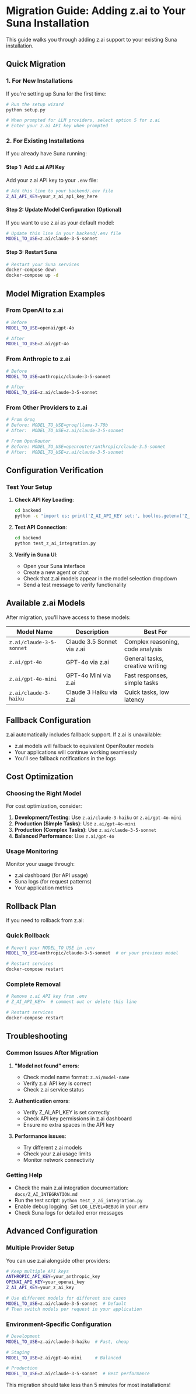 # Migration Guide: Adding z.ai to Your Suna Installation

This guide walks you through adding z.ai support to your existing Suna installation.

## Quick Migration

### 1. For New Installations

If you're setting up Suna for the first time:

```bash
# Run the setup wizard
python setup.py

# When prompted for LLM providers, select option 5 for z.ai
# Enter your z.ai API key when prompted
```

### 2. For Existing Installations

If you already have Suna running:

#### Step 1: Add z.ai API Key

Add your z.ai API key to your `.env` file:

```bash
# Add this line to your backend/.env file
Z_AI_API_KEY=your_z_ai_api_key_here
```

#### Step 2: Update Model Configuration (Optional)

If you want to use z.ai as your default model:

```bash
# Update this line in your backend/.env file
MODEL_TO_USE=z.ai/claude-3-5-sonnet
```

#### Step 3: Restart Suna

```bash
# Restart your Suna services
docker-compose down
docker-compose up -d
```

## Model Migration Examples

### From OpenAI to z.ai

```bash
# Before
MODEL_TO_USE=openai/gpt-4o

# After  
MODEL_TO_USE=z.ai/gpt-4o
```

### From Anthropic to z.ai

```bash
# Before
MODEL_TO_USE=anthropic/claude-3-5-sonnet

# After
MODEL_TO_USE=z.ai/claude-3-5-sonnet
```

### From Other Providers to z.ai

```bash
# From Groq
# Before: MODEL_TO_USE=groq/llama-3-70b
# After:  MODEL_TO_USE=z.ai/claude-3-5-sonnet

# From OpenRouter
# Before: MODEL_TO_USE=openrouter/anthropic/claude-3.5-sonnet
# After:  MODEL_TO_USE=z.ai/claude-3-5-sonnet
```

## Configuration Verification

### Test Your Setup

1. **Check API Key Loading**:
   ```bash
   cd backend
   python -c "import os; print('Z_AI_API_KEY set:', bool(os.getenv('Z_AI_API_KEY')))"
   ```

2. **Test API Connection**:
   ```bash
   cd backend
   python test_z_ai_integration.py
   ```

3. **Verify in Suna UI**:
   - Open your Suna interface
   - Create a new agent or chat
   - Check that z.ai models appear in the model selection dropdown
   - Send a test message to verify functionality

## Available z.ai Models

After migration, you'll have access to these models:

| Model Name | Description | Best For |
|------------|-------------|----------|
| `z.ai/claude-3-5-sonnet` | Claude 3.5 Sonnet via z.ai | Complex reasoning, code analysis |
| `z.ai/gpt-4o` | GPT-4o via z.ai | General tasks, creative writing |
| `z.ai/gpt-4o-mini` | GPT-4o Mini via z.ai | Fast responses, simple tasks |
| `z.ai/claude-3-haiku` | Claude 3 Haiku via z.ai | Quick tasks, low latency |

## Fallback Configuration

z.ai automatically includes fallback support. If z.ai is unavailable:

- z.ai models will fallback to equivalent OpenRouter models
- Your applications will continue working seamlessly
- You'll see fallback notifications in the logs

## Cost Optimization

### Choosing the Right Model

For cost optimization, consider:

1. **Development/Testing**: Use `z.ai/claude-3-haiku` or `z.ai/gpt-4o-mini`
2. **Production (Simple Tasks)**: Use `z.ai/gpt-4o-mini`
3. **Production (Complex Tasks)**: Use `z.ai/claude-3-5-sonnet`
4. **Balanced Performance**: Use `z.ai/gpt-4o`

### Usage Monitoring

Monitor your usage through:
- z.ai dashboard (for API usage)
- Suna logs (for request patterns)
- Your application metrics

## Rollback Plan

If you need to rollback from z.ai:

### Quick Rollback

```bash
# Revert your MODEL_TO_USE in .env
MODEL_TO_USE=anthropic/claude-3-5-sonnet  # or your previous model

# Restart services
docker-compose restart
```

### Complete Removal

```bash
# Remove z.ai API key from .env
# Z_AI_API_KEY=  # comment out or delete this line

# Restart services
docker-compose restart
```

## Troubleshooting

### Common Issues After Migration

1. **"Model not found" errors**:
   - Check model name format: `z.ai/model-name`
   - Verify z.ai API key is correct
   - Check z.ai service status

2. **Authentication errors**:
   - Verify Z_AI_API_KEY is set correctly
   - Check API key permissions in z.ai dashboard
   - Ensure no extra spaces in the API key

3. **Performance issues**:
   - Try different z.ai models
   - Check your z.ai usage limits
   - Monitor network connectivity

### Getting Help

- Check the main z.ai integration documentation: `docs/Z_AI_INTEGRATION.md`
- Run the test script: `python test_z_ai_integration.py`
- Enable debug logging: Set `LOG_LEVEL=DEBUG` in your .env
- Check Suna logs for detailed error messages

## Advanced Configuration

### Multiple Provider Setup

You can use z.ai alongside other providers:

```bash
# Keep multiple API keys
ANTHROPIC_API_KEY=your_anthropic_key
OPENAI_API_KEY=your_openai_key
Z_AI_API_KEY=your_z_ai_key

# Use different models for different use cases
MODEL_TO_USE=z.ai/claude-3-5-sonnet  # Default
# Then switch models per request in your application
```

### Environment-Specific Configuration

```bash
# Development
MODEL_TO_USE=z.ai/claude-3-haiku  # Fast, cheap

# Staging  
MODEL_TO_USE=z.ai/gpt-4o-mini     # Balanced

# Production
MODEL_TO_USE=z.ai/claude-3-5-sonnet  # Best performance
```

This migration should take less than 5 minutes for most installations!
